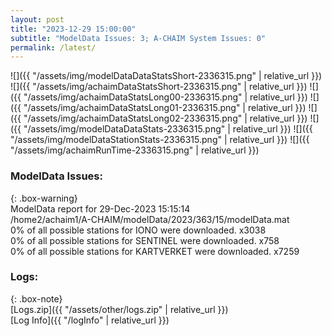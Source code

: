 ```yaml
---
layout: post
title: "2023-12-29 15:00:00"
subtitle: "ModelData Issues: 3; A-CHAIM System Issues: 0"
permalink: /latest/
---
```


![]({{ "/assets/img/modelDataDataStatsShort-2336315.png" | relative_url }})
![]({{ "/assets/img/achaimDataStatsShort-2336315.png" | relative_url }})
![]({{ "/assets/img/achaimDataStatsLong00-2336315.png" | relative_url }})
![]({{ "/assets/img/achaimDataStatsLong01-2336315.png" | relative_url }})
![]({{ "/assets/img/achaimDataStatsLong02-2336315.png" | relative_url }})
![]({{ "/assets/img/modelDataDataStats-2336315.png" | relative_url }})
![]({{ "/assets/img/modelDataStationStats-2336315.png" | relative_url }})
![]({{ "/assets/img/achaimRunTime-2336315.png" | relative_url }})


### ModelData Issues:  
  
{: .box-warning}  
 ModelData report for 29-Dec-2023 15:15:14   
 /home2/achaim1/A-CHAIM/modelData/2023/363/15/modelData.mat   
 0% of all possible stations for IONO were downloaded. x3038   
 0% of all possible stations for SENTINEL were downloaded. x758   
 0% of all possible stations for KARTVERKET were downloaded. x7259   
  


### Logs:  
  
{: .box-note}  
[Logs.zip]({{ "/assets/other/logs.zip" | relative_url }})  
[Log Info]({{ "/logInfo" | relative_url }})  
